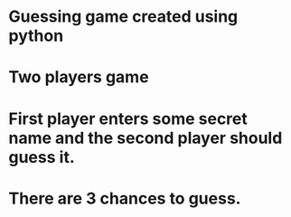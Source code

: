 # Guessing game created using python
# Two players game
# First player enters some secret name and the second player should guess it.
# There are 3 chances to guess.
  
